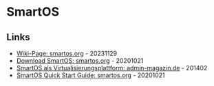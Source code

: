 # SmartOS

## Links

* [Wiki-Page: smartos.org](https://wiki.smartos.org/) - 20231129
* [Download SmartOS: smartos.org](https://wiki.smartos.org/download-smartos/) - 20201021
* [SmartOS als Virtualisierungsplattform: admin-magazin.de](https://www.admin-magazin.de/Das-Heft/2014/02/SmartOS-als-Virtualisierungsplattform) - 201402
* [SmartOS Quick Start Guide: smartos.org](https://wiki.smartos.org/smartos-quick-start-guide/) - 20201021
